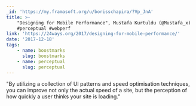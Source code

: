 ```yaml
---
_id: 'https://my.framasoft.org/u/borisschapira/?Vp_JnA'
title: >-
    "Designing for Mobile Performance", Mustafa Kurtuldu (@Mustafa_x)
    #perceptual #webperf
link: 'https://24ways.org/2017/designing-for-mobile-performance/'
date: '2017-12-18'
tags:
    - name: boostmarks
      slug: boostmarks
    - name: perceptual
      slug: perceptual
---
```


<div class="markdown"><p>&quot;By utilizing a collection of UI patterns and speed optimisation techniques, you can improve not only the actual speed of a site, but the perception of how quickly a user thinks your site is loading.&quot;
</p></div>
